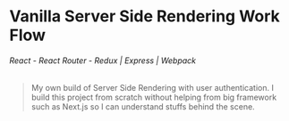 # Vanilla Server Side Rendering Work Flow
###### React - React Router - Redux | Express | Webpack

> My own build of Server Side Rendering with user authentication.
> I build this project from scratch without helping from big framework such as Next.js
> so I can understand stuffs behind the scene.
